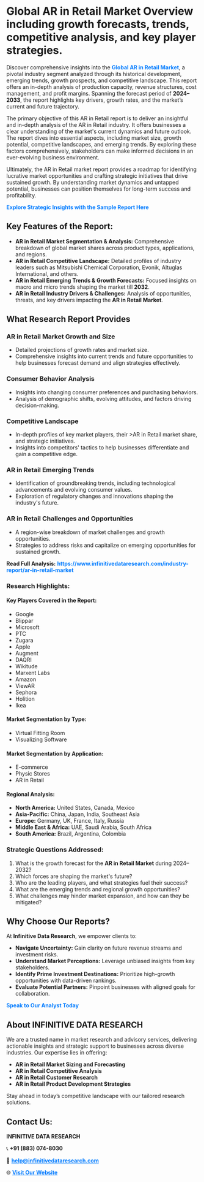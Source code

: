 <h1>Global AR in Retail Market Overview including growth forecasts, trends, competitive analysis, and key player strategies.</h1>
<p>
Discover comprehensive insights into the 
<a href="https://www.infinitivedataresearch.com/industry-report/ar-in-retail-market" rel="dofollow" style="color: #007BFF; text-decoration: none;"><strong>Global AR in Retail Market</strong></a>, a pivotal industry segment analyzed through its historical development, emerging trends, growth prospects, and competitive landscape. This report offers an in-depth analysis of production capacity, revenue structures, cost management, and profit margins. Spanning the forecast period of <strong>2024–2033</strong>, the report highlights key drivers, growth rates, and the market’s current and future trajectory.
</p>
<p>
The primary objective of this AR in Retail report is to deliver an insightful and in-depth analysis of the AR in Retail industry. It offers businesses a clear understanding of the market's current dynamics and future outlook. The report dives into essential aspects, including market size, growth potential, competitive landscapes, and emerging trends. By exploring these factors comprehensively, stakeholders can make informed decisions in an ever-evolving business environment.
</p>
<p>
Ultimately, the AR in Retail market report provides a roadmap for identifying lucrative market opportunities and crafting strategic initiatives that drive sustained growth. By understanding market dynamics and untapped potential, businesses can position themselves for long-term success and profitability.
</p>
<p>
<a href="https://www.infinitivedataresearch.com/request-sample/reportId=110823" style="color: #007BFF; text-decoration: none;"><strong>Explore Strategic Insights with the Sample Report Here</strong></a>
</p>

<h2>Key Features of the Report:</h2>
<ul>
<li><strong>AR in Retail Market Segmentation & Analysis:</strong> Comprehensive breakdown of global market shares across product types, applications, and regions.</li>
<li><strong>AR in Retail Competitive Landscape:</strong> Detailed profiles of industry leaders such as Mitsubishi Chemical Corporation, Evonik, Altuglas International, and others.</li>
<li><strong>AR in Retail Emerging Trends & Growth Forecasts:</strong> Focused insights on macro and micro trends shaping the market till <strong>2032</strong>.</li>
<li><strong>AR in Retail Industry Drivers & Challenges:</strong> Analysis of opportunities, threats, and key drivers impacting the <strong>AR in Retail Market</strong>.</li>
</ul>

<h2>What Research Report Provides</h2>
<h3>AR in Retail Market Growth and Size</h3>
<ul>
<li>Detailed projections of growth rates and market size.</li>
<li>Comprehensive insights into current trends and future opportunities to help businesses forecast demand and align strategies effectively.</li>
</ul>

<h3>Consumer Behavior Analysis</h3>
<ul>
<li>Insights into changing consumer preferences and purchasing behaviors.</li>
<li>Analysis of demographic shifts, evolving attitudes, and factors driving decision-making.</li>
</ul>

<h3>Competitive Landscape</h3>
<ul>
<li>In-depth profiles of key market players, their >AR in Retail market share, and strategic initiatives.</li>
<li>Insights into competitors' tactics to help businesses differentiate and gain a competitive edge.</li>
</ul>

<h3>AR in Retail Emerging Trends</h3>
<ul>
<li>Identification of groundbreaking trends, including technological advancements and evolving consumer values.</li>
<li>Exploration of regulatory changes and innovations shaping the industry's future.</li>
</ul>

<h3>AR in Retail Challenges and Opportunities</h3>
<ul>
<li>A region-wise breakdown of market challenges and growth opportunities.</li>
<li>Strategies to address risks and capitalize on emerging opportunities for sustained growth.</li>
</ul>
<p><strong>Read Full Analysis:</strong> <a href="https://www.infinitivedataresearch.com/industry-report/ar-in-retail-market" rel="dofollow" style="color: #007BFF; text-decoration: none;"><strong>https://www.infinitivedataresearch.com/industry-report/ar-in-retail-market</strong></a></p>
<h3>Research Highlights:</h3>
<h4>Key Players Covered in the Report:</h4>
<ul><li>Google</li><li>Blippar</li><li>Microsoft</li><li>PTC</li><li>Zugara</li><li>Apple</li><li>Augment</li><li>DAQRI</li><li>Wikitude</li><li>Marxent Labs</li><li>Amazon</li><li>ViewAR</li><li>Sephora</li><li>Holition</li><li>Ikea</li></ul>
<h4>Market Segmentation by Type:</h4>
<ul><li>Virtual Fitting Room</li><li>Visualizing Software</li></ul>
<h4>Market Segmentation by Application:</h4>
<ul><li>E-commerce</li><li>Physic Stores</li><li>AR in Retail</li></ul>

<h4>Regional Analysis:</h4>
<ul>
<li><strong>North America:</strong> United States, Canada, Mexico</li>
<li><strong>Asia-Pacific:</strong> China, Japan, India, Southeast Asia</li>
<li><strong>Europe:</strong> Germany, UK, France, Italy, Russia</li>
<li><strong>Middle East & Africa:</strong> UAE, Saudi Arabia, South Africa</li>
<li><strong>South America:</strong> Brazil, Argentina, Colombia</li>
</ul>

<h3>Strategic Questions Addressed:</h3>
<ol>
<li>What is the growth forecast for the <strong>AR in Retail Market</strong> during 2024–2032?</li>
<li>Which forces are shaping the market's future?</li>
<li>Who are the leading players, and what strategies fuel their success?</li>
<li>What are the emerging trends and regional growth opportunities?</li>
<li>What challenges may hinder market expansion, and how can they be mitigated?</li>
</ol>

<h2>Why Choose Our Reports?</h2>
<p>At <strong>Infinitive Data Research</strong>, we empower clients to:</p>
<ul>
<li><strong>Navigate Uncertainty:</strong> Gain clarity on future revenue streams and investment risks.</li>
<li><strong>Understand Market Perceptions:</strong> Leverage unbiased insights from key stakeholders.</li>
<li><strong>Identify Prime Investment Destinations:</strong> Prioritize high-growth opportunities with data-driven rankings.</li>
<li><strong>Evaluate Potential Partners:</strong> Pinpoint businesses with aligned goals for collaboration.</li>
</ul>
<p><a href="https://www.infinitivedataresearch.com/industry-report/ar-in-retail-market" rel="dofollow" style="color: #007BFF; text-decoration: none;"><strong>Speak to Our Analyst Today</strong></a></p>

<h2>About INFINITIVE DATA RESEARCH</h2>
<p>We are a trusted name in market research and advisory services, delivering actionable insights and strategic support to businesses across diverse industries. Our expertise lies in offering:</p>
<ul>
<li><strong>AR in Retail Market Sizing and Forecasting</strong></li>
<li><strong>AR in Retail Competitive Analysis</strong></li>
<li><strong>AR in Retail Customer Research</strong></li>
<li><strong>AR in Retail Product Development Strategies</strong></li>
</ul>
<p>Stay ahead in today’s competitive landscape with our tailored research solutions.</p>

<h2>Contact Us:</h2>
<p><strong>INFINITIVE DATA RESEARCH</strong></p>
<p>📞 <strong>+91 (883) 074-8030</strong></p>
<p>📧 <strong><a href="mailto:help@infinitivedataresearch.com" style="color: #007BFF;">help@infinitivedataresearch.com</a></strong></p>
<p>🌐 <strong><a href="https://www.infinitivedataresearch.com" rel="dofollow" style="color: #007BFF;">Visit Our Website</a></strong></p>